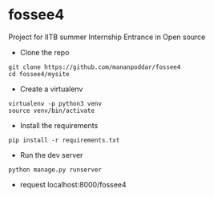 # fossee4
Project for IITB summer Internship Entrance in Open source

- Clone the repo
``` 
git clone https://github.com/mananpoddar/fossee4
cd fossee4/mysite
```
- Create a virtualenv
```
virtualenv -p python3 venv
source venv/bin/activate
```

- Install the requirements
```
pip install -r requirements.txt
```

- Run the dev server
```
python manage.py runserver
```
- request localhost:8000/fossee4
